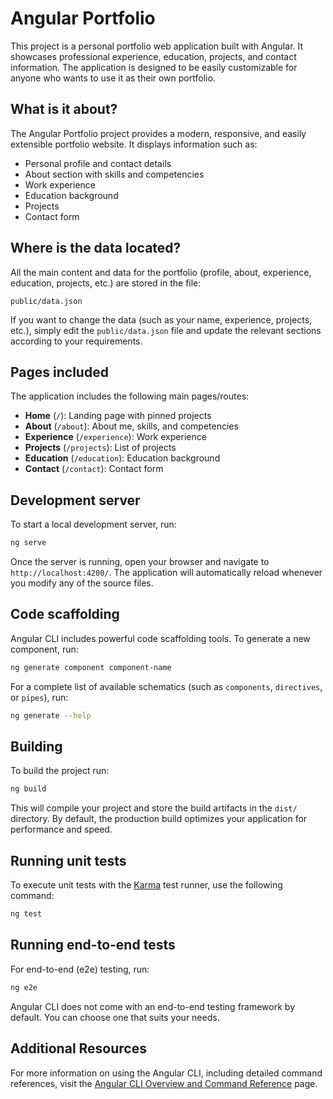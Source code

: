 # Angular Portfolio

This project is a personal portfolio web application built with Angular. It showcases professional experience, education, projects, and contact information. The application is designed to be easily customizable for anyone who wants to use it as their own portfolio.

## What is it about?

The Angular Portfolio project provides a modern, responsive, and easily extensible portfolio website. It displays information such as:
- Personal profile and contact details
- About section with skills and competencies
- Work experience
- Education background
- Projects
- Contact form

## Where is the data located?

All the main content and data for the portfolio (profile, about, experience, education, projects, etc.) are stored in the file:

```
public/data.json
```

If you want to change the data (such as your name, experience, projects, etc.), simply edit the `public/data.json` file and update the relevant sections according to your requirements.

## Pages included

The application includes the following main pages/routes:
- **Home** (`/`): Landing page with pinned projects
- **About** (`/about`): About me, skills, and competencies
- **Experience** (`/experience`): Work experience
- **Projects** (`/projects`): List of projects
- **Education** (`/education`): Education background
- **Contact** (`/contact`): Contact form

## Development server

To start a local development server, run:

```bash
ng serve
```

Once the server is running, open your browser and navigate to `http://localhost:4200/`. The application will automatically reload whenever you modify any of the source files.

## Code scaffolding

Angular CLI includes powerful code scaffolding tools. To generate a new component, run:

```bash
ng generate component component-name
```

For a complete list of available schematics (such as `components`, `directives`, or `pipes`), run:

```bash
ng generate --help
```

## Building

To build the project run:

```bash
ng build
```

This will compile your project and store the build artifacts in the `dist/` directory. By default, the production build optimizes your application for performance and speed.

## Running unit tests

To execute unit tests with the [Karma](https://karma-runner.github.io) test runner, use the following command:

```bash
ng test
```

## Running end-to-end tests

For end-to-end (e2e) testing, run:

```bash
ng e2e
```

Angular CLI does not come with an end-to-end testing framework by default. You can choose one that suits your needs.

## Additional Resources

For more information on using the Angular CLI, including detailed command references, visit the [Angular CLI Overview and Command Reference](https://angular.dev/tools/cli) page.
